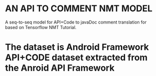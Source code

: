 # AN API TO COMMENT NMT MODEL
A seq-to-seq model for API+Code to javaDoc comment translation for based on Tensorflow NMT Tutorial.

# The dataset is Android Framework API+CODE dataset extracted from the Anroid API Framework
